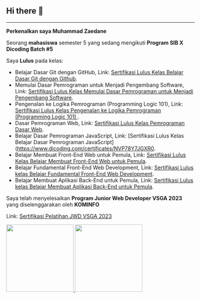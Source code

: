 ## Hi there 👋

<hr>

**Perkenalkan saya Muhammad Zaedane**

Seorang **mahasiswa** semester 5 yang sedang mengikuti **Program SIB X Dicoding Batch #5**

Saya **Lulus** pada kelas:
  - Belajar Dasar Git dengan GitHub, Link: [Sertifikasi Lulus Kelas Belajar Dasar Git dengan Github](https://www.dicoding.com/certificates/MRZMQ1NQKPYQ).
  - Memulai Dasar Pemrograman untuk Menjadi Pengembang Software, Link: [Sertifikasi Lulus Kelas Memulai Dasar Pemrograman untuk Menjadi Pengembang Software](https://www.dicoding.com/dicodingassets/coursecertificate/2c9d7520eeb1962f3fdf8ee4fb8c6ccd2e1739e3/view).
  - Pengenalan ke Logika Pemrograman (Programming Logic 101), Link: [Sertifikasi Lulus Kelas Pengenalan ke Logika Pemrograman (Programming Logic 101)
](https://www.dicoding.com/certificates/4EXGNLWKGZRL).
  - Dasar Pemrograman Web, Link: [Sertifikasi Lulus Kelas Pemrograman Dasar Web](https://www.dicoding.com/certificates/1RXY65RJKZVM).
  - Belajar Dasar Pemrograman JavaScript, Link: [Sertifikasi Lulus Kelas Belajar Dasar Pemrograman JavaScript](https://www.dicoding.com/certificates/NVP78Y7JGXR0.
  - Belajar Membuat Front-End Web untuk Pemula, Link: [Sertifikasi Lulus Kelas Belajar Membuat Front-End Web untuk Pemula](https://www.dicoding.com/certificates/NVP78G23VXR0).
  - Belajar Fundamental Front-End Web Development, Link: [Sertifikasi Lulus kelas Belajar Fundamental Front-End Web Development](https://www.dicoding.com/certificates/2VX36J47QXYQ).
  - Belajar Membuat Aplikasi Back-End untuk Pemula, Link: [Sertifikasi Lulus kelas Belajar Membuat Aplikasi Back-End untuk Pemula](https://www.dicoding.com/certificates/07Z680QERXQR).


Saya telah menyelesaikan **Program Junior Web Developer VSGA 2023** yang diselenggarakan oleh **KOMINFO**

Link: [Sertifikasi Pelatihan JWD VSGA 2023](https://drive.google.com/file/d/1sETfikw33yfC9GR-LW_nDdSUI8L50Fw1/view?usp=drive_link)

<p align="left">
<a href="https://github.com/kerandamonyet">
  <img height="180em" src="https://github-readme-stats-eight-theta.vercel.app/api?username=kerandamonyet&show_icons=true&theme=algolia&include_all_commits=true&count_private=true"/>
  <img height="180em" src="https://github-readme-stats-eight-theta.vercel.app/api/top-langs/?username=kerandamonyet&layout=compact&langs_count=8&theme=algolia"/>
</a>
</p>
